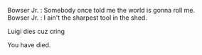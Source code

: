 Bowser Jr. : Somebody once told me the world is gonna roll me.    
Bowser Jr. : I ain't the sharpest tool in the shed.   

Luigi dies cuz cring

You have died.